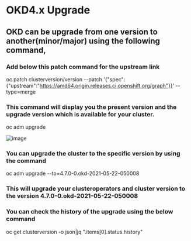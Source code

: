 # OKD4.x Upgrade
## OKD can be upgrade from one version to another(minor/major) using the following command,

### Add below this patch command for the upstream link

oc patch clusterversion/version --patch '{"spec":{"upstream":"https://amd64.origin.releases.ci.openshift.org/graph"}}' --type=merge

### This command will display you the present version and the upgrade version which is available for your cluster.

oc adm upgrade

![image](https://user-images.githubusercontent.com/16441282/146516099-9a57ea7c-7ed9-48d7-a992-5c0d0fbe6ec9.png)

### You can upgrade the cluster to the specific version by using the command

oc adm upgrade --to=4.7.0-0.okd-2021-05-22-050008

### This will upgrade your clusteroperators and cluster version to the version 4.7.0-0.okd-2021-05-22-050008 

### You can check the history of the upgrade using the below command

oc get clusterversion -o json|jq ".items[0].status.history"
